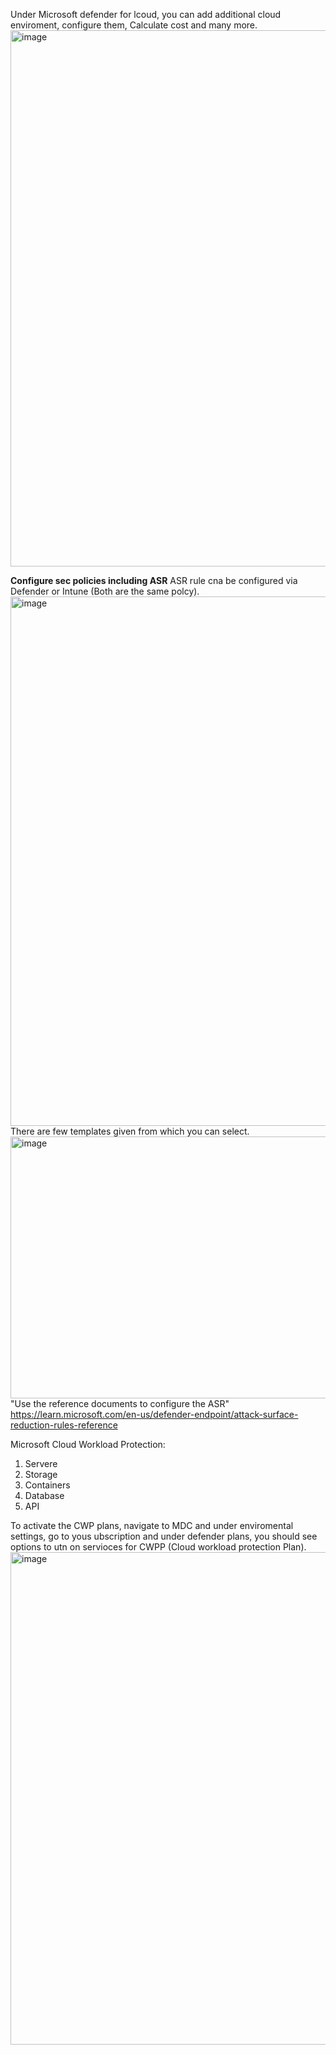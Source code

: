 Under Microsoft defender for lcoud, you can add additional cloud enviroment, configure them, Calculate cost and many more.
<img width="1410" height="858" alt="image" src="https://github.com/user-attachments/assets/196ea58d-11e3-4106-a4df-b37f0d6da582" />

**Configure sec policies including ASR**
ASR rule cna be configured via Defender or Intune (Both are the same polcy).
<img width="1638" height="847" alt="image" src="https://github.com/user-attachments/assets/c5655849-18f1-4cb1-806b-4e097851b696" />
There are few templates given from which you can select.
<img width="614" height="419" alt="image" src="https://github.com/user-attachments/assets/47e126c2-2b37-44e6-b379-e1418ef2c2dd" />
"Use the reference documents to configure the ASR"
https://learn.microsoft.com/en-us/defender-endpoint/attack-surface-reduction-rules-reference

Microsoft Cloud Workload Protection:
1. Servere
2. Storage
3. Containers
4. Database
5. API

To activate the CWP plans, navigate to MDC and under enviromental settings, go to yous ubscription and under defender plans, you should see options to utn on servioces for CWPP (Cloud workload protection Plan).
<img width="1427" height="788" alt="image" src="https://github.com/user-attachments/assets/22e3a1cc-43d9-485e-8ed6-876317f85e0b" />
